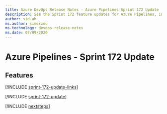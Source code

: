 ```yaml
---
title: Azure DevOps Release Notes - Azure Pipelines Sprint 172 Update
description: See the Sprint 172 feature updates for Azure Pipelines, including next steps.
author: sid-ah
ms.author: simerzou
ms.technology: devops-release-notes
ms.date: 07/09/2020
---
```


# Azure Pipelines - Sprint 172 Update

## Features

[!INCLUDE [sprint-172-update-links](../includes/pipelines/sprint-172-update-links.md)]

[!INCLUDE [sprint-172-update](../includes/pipelines/sprint-172-update.md)]

[!INCLUDE [nextsteps](../includes/nextsteps.md)]
